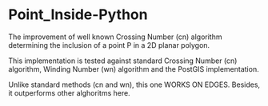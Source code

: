 # Point_Inside-Python
The improvement of well known Crossing Number (cn) algorithm determining the inclusion of a point P in a 2D planar polygon. 

This implementation is tested against standard Crossing Number (cn) algorithm, Winding Number (wn) algorithm and the PostGIS implementation.

Unlike standard methods (cn and wn), this one WORKS ON EDGES. Besides, it outperforms other alghoritms here.
